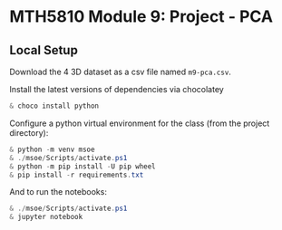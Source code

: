# MTH5810 Module 9: Project - PCA

## Local Setup

Download the 4 3D dataset as a csv file named `m9-pca.csv`.


Install the latest versions of dependencies via chocolatey

```PowerShell
& choco install python
```

Configure a python virtual environment for the class (from the project directory):

```PowerShell
& python -m venv msoe
& ./msoe/Scripts/activate.ps1
& python -m pip install -U pip wheel
& pip install -r requirements.txt
```

And to run the notebooks:

```PowerShell
& ./msoe/Scripts/activate.ps1
& jupyter notebook
```
